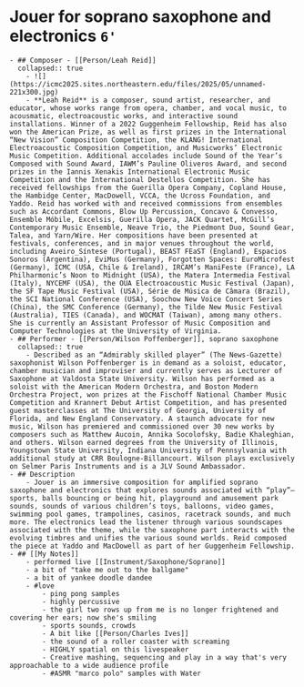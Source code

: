 # Jouer for soprano saxophone and electronics `6'`
	- ## Composer - [[Person/Leah Reid]]
	  collapsed:: true
		- ![](https://icmc2025.sites.northeastern.edu/files/2025/05/unnamed-221x300.jpg)
		- **Leah Reid** is a composer, sound artist, researcher, and educator, whose works range from opera, chamber, and vocal music, to acousmatic, electroacoustic works, and interactive sound installations. Winner of a 2022 Guggenheim Fellowship, Reid has also won the American Prize, as well as first prizes in the International “New Vision” Composition Competition, the KLANG! International Electroacoustic Composition Competition, and Musicworks’ Electronic Music Competition. Additional accolades include Sound of the Year’s Composed with Sound Award, IAWM’s Pauline Oliveros Award, and second prizes in the Iannis Xenakis International Electronic Music Competition and the International Destellos Competition. She has received fellowships from the Guerilla Opera Company, Copland House, the Hambidge Center, MacDowell, VCCA, the Ucross Foundation, and Yaddo. Reid has worked with and received commissions from ensembles such as Accordant Commons, Blow Up Percussion, Concavo & Convesso, Ensemble Móbile, Excelsis, Guerilla Opera, JACK Quartet, McGill’s Contemporary Music Ensemble, Neave Trio, the Piedmont Duo, Sound Gear, Talea, and Yarn/Wire. Her compositions have been presented at festivals, conferences, and in major venues throughout the world, including Aveiro_Síntese (Portugal), BEAST FEaST (England), Espacios Sonoros (Argentina), EviMus (Germany), Forgotten Spaces: EuroMicrofest (Germany), ICMC (USA, Chile & Ireland), IRCAM’s ManiFeste (France), LA Philharmonic’s Noon to Midnight (USA), the Matera Intermedia Festival (Italy), NYCEMF (USA), the OUA Electroacoustic Music Festival (Japan), the SF Tape Music Festival (USA), Série de Música de Câmara (Brazil), the SCI National Conference (USA), Soochow New Voice Concert Series (China), the SMC Conference (Germany), the Tilde New Music Festival (Australia), TIES (Canada), and WOCMAT (Taiwan), among many others. She is currently an Assistant Professor of Music Composition and Computer Technologies at the University of Virginia.
	- ## Performer - [[Person/Wilson Poffenberger]], soprano saxophone
	  collapsed:: true
		- Described as an “Admirably skilled player” (The News-Gazette) saxophonist Wilson Poffenberger is in demand as a soloist, educator, chamber musician and improviser and currently serves as Lecturer of Saxophone at Valdosta State University. Wilson has performed as a soloist with the American Modern Orchestra, and Boston Modern Orchestra Project, won prizes at the Fischoff National Chamber Music Competition and Krannert Debut Artist Competition, and has presented guest masterclasses at The University of Georgia, University of Florida, and New England Conservatory. A staunch advocate for new music, Wilson has premiered and commissioned over 30 new works by composers such as Matthew Aucoin, Annika Socolofsky, Badie Khaleghian, and others. Wilson earned degrees from the University of Illinois, Youngstown State University, Indiana University of Pennsylvania with additional study at CRR Boulogne-Billancourt. Wilson plays exclusively on Selmer Paris Instruments and is a JLV Sound Ambassador.
	- ## Description
		- Jouer is an immersive composition for amplified soprano saxophone and electronics that explores sounds associated with “play”—sports, balls bouncing or being hit, playground and amusement park sounds, sounds of various children’s toys, balloons, video games, swimming pool games, trampolines, casinos, racetrack sounds, and much more. The electronics lead the listener through various soundscapes associated with the theme, while the saxophone part interacts with the evolving timbres and unifies the various sound worlds. Reid composed the piece at Yaddo and MacDowell as part of her Guggenheim Fellowship.
	- ## [[My Notes]]
		- performed live [[Instrument/Saxophone/Soprano]]
		- a bit of "take me out to the ballgame"
		- a bit of yankee doodle dandee
		- #love
			- ping pong samples
			- highly percussive
			- the girl two rows up from me is no longer frightened and covering her ears; now she's smiling
			- sports sounds, crowds
			- A bit like [[Person/Charles Ives]]
			- the sound of a roller coaster with screaming
			- HIGHLY spatial on this livespeaker
			- Creative mashing, sequencing and play in a way that's very approachable to a wide audience profile
			- #ASMR "marco polo" samples with Water